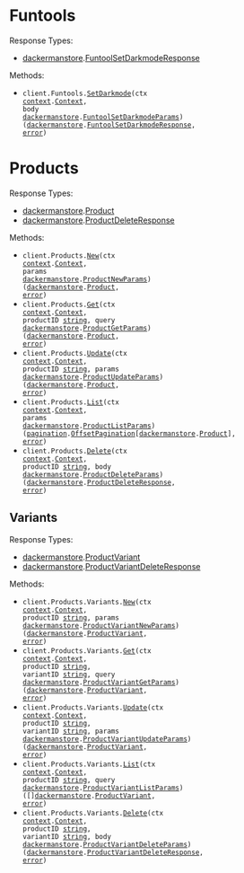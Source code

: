 # Funtools

Response Types:

- <a href="https://pkg.go.dev/github.com/dackerman/demostore-go">dackermanstore</a>.<a href="https://pkg.go.dev/github.com/dackerman/demostore-go#FuntoolSetDarkmodeResponse">FuntoolSetDarkmodeResponse</a>

Methods:

- <code title="put /funtools/set_darkmode_value">client.Funtools.<a href="https://pkg.go.dev/github.com/dackerman/demostore-go#FuntoolService.SetDarkmode">SetDarkmode</a>(ctx <a href="https://pkg.go.dev/context">context</a>.<a href="https://pkg.go.dev/context#Context">Context</a>, body <a href="https://pkg.go.dev/github.com/dackerman/demostore-go">dackermanstore</a>.<a href="https://pkg.go.dev/github.com/dackerman/demostore-go#FuntoolSetDarkmodeParams">FuntoolSetDarkmodeParams</a>) (<a href="https://pkg.go.dev/github.com/dackerman/demostore-go">dackermanstore</a>.<a href="https://pkg.go.dev/github.com/dackerman/demostore-go#FuntoolSetDarkmodeResponse">FuntoolSetDarkmodeResponse</a>, <a href="https://pkg.go.dev/builtin#error">error</a>)</code>

# Products

Response Types:

- <a href="https://pkg.go.dev/github.com/dackerman/demostore-go">dackermanstore</a>.<a href="https://pkg.go.dev/github.com/dackerman/demostore-go#Product">Product</a>
- <a href="https://pkg.go.dev/github.com/dackerman/demostore-go">dackermanstore</a>.<a href="https://pkg.go.dev/github.com/dackerman/demostore-go#ProductDeleteResponse">ProductDeleteResponse</a>

Methods:

- <code title="post /orgs/{org_id}/products">client.Products.<a href="https://pkg.go.dev/github.com/dackerman/demostore-go#ProductService.New">New</a>(ctx <a href="https://pkg.go.dev/context">context</a>.<a href="https://pkg.go.dev/context#Context">Context</a>, params <a href="https://pkg.go.dev/github.com/dackerman/demostore-go">dackermanstore</a>.<a href="https://pkg.go.dev/github.com/dackerman/demostore-go#ProductNewParams">ProductNewParams</a>) (<a href="https://pkg.go.dev/github.com/dackerman/demostore-go">dackermanstore</a>.<a href="https://pkg.go.dev/github.com/dackerman/demostore-go#Product">Product</a>, <a href="https://pkg.go.dev/builtin#error">error</a>)</code>
- <code title="get /orgs/{org_id}/products/{product_id}">client.Products.<a href="https://pkg.go.dev/github.com/dackerman/demostore-go#ProductService.Get">Get</a>(ctx <a href="https://pkg.go.dev/context">context</a>.<a href="https://pkg.go.dev/context#Context">Context</a>, productID <a href="https://pkg.go.dev/builtin#string">string</a>, query <a href="https://pkg.go.dev/github.com/dackerman/demostore-go">dackermanstore</a>.<a href="https://pkg.go.dev/github.com/dackerman/demostore-go#ProductGetParams">ProductGetParams</a>) (<a href="https://pkg.go.dev/github.com/dackerman/demostore-go">dackermanstore</a>.<a href="https://pkg.go.dev/github.com/dackerman/demostore-go#Product">Product</a>, <a href="https://pkg.go.dev/builtin#error">error</a>)</code>
- <code title="put /orgs/{org_id}/products/{product_id}">client.Products.<a href="https://pkg.go.dev/github.com/dackerman/demostore-go#ProductService.Update">Update</a>(ctx <a href="https://pkg.go.dev/context">context</a>.<a href="https://pkg.go.dev/context#Context">Context</a>, productID <a href="https://pkg.go.dev/builtin#string">string</a>, params <a href="https://pkg.go.dev/github.com/dackerman/demostore-go">dackermanstore</a>.<a href="https://pkg.go.dev/github.com/dackerman/demostore-go#ProductUpdateParams">ProductUpdateParams</a>) (<a href="https://pkg.go.dev/github.com/dackerman/demostore-go">dackermanstore</a>.<a href="https://pkg.go.dev/github.com/dackerman/demostore-go#Product">Product</a>, <a href="https://pkg.go.dev/builtin#error">error</a>)</code>
- <code title="get /orgs/{org_id}/products">client.Products.<a href="https://pkg.go.dev/github.com/dackerman/demostore-go#ProductService.List">List</a>(ctx <a href="https://pkg.go.dev/context">context</a>.<a href="https://pkg.go.dev/context#Context">Context</a>, params <a href="https://pkg.go.dev/github.com/dackerman/demostore-go">dackermanstore</a>.<a href="https://pkg.go.dev/github.com/dackerman/demostore-go#ProductListParams">ProductListParams</a>) (<a href="https://pkg.go.dev/github.com/dackerman/demostore-go/packages/pagination">pagination</a>.<a href="https://pkg.go.dev/github.com/dackerman/demostore-go/packages/pagination#OffsetPagination">OffsetPagination</a>[<a href="https://pkg.go.dev/github.com/dackerman/demostore-go">dackermanstore</a>.<a href="https://pkg.go.dev/github.com/dackerman/demostore-go#Product">Product</a>], <a href="https://pkg.go.dev/builtin#error">error</a>)</code>
- <code title="delete /orgs/{org_id}/products/{product_id}">client.Products.<a href="https://pkg.go.dev/github.com/dackerman/demostore-go#ProductService.Delete">Delete</a>(ctx <a href="https://pkg.go.dev/context">context</a>.<a href="https://pkg.go.dev/context#Context">Context</a>, productID <a href="https://pkg.go.dev/builtin#string">string</a>, body <a href="https://pkg.go.dev/github.com/dackerman/demostore-go">dackermanstore</a>.<a href="https://pkg.go.dev/github.com/dackerman/demostore-go#ProductDeleteParams">ProductDeleteParams</a>) (<a href="https://pkg.go.dev/github.com/dackerman/demostore-go">dackermanstore</a>.<a href="https://pkg.go.dev/github.com/dackerman/demostore-go#ProductDeleteResponse">ProductDeleteResponse</a>, <a href="https://pkg.go.dev/builtin#error">error</a>)</code>

## Variants

Response Types:

- <a href="https://pkg.go.dev/github.com/dackerman/demostore-go">dackermanstore</a>.<a href="https://pkg.go.dev/github.com/dackerman/demostore-go#ProductVariant">ProductVariant</a>
- <a href="https://pkg.go.dev/github.com/dackerman/demostore-go">dackermanstore</a>.<a href="https://pkg.go.dev/github.com/dackerman/demostore-go#ProductVariantDeleteResponse">ProductVariantDeleteResponse</a>

Methods:

- <code title="post /orgs/{org_id}/products/{product_id}/variants">client.Products.Variants.<a href="https://pkg.go.dev/github.com/dackerman/demostore-go#ProductVariantService.New">New</a>(ctx <a href="https://pkg.go.dev/context">context</a>.<a href="https://pkg.go.dev/context#Context">Context</a>, productID <a href="https://pkg.go.dev/builtin#string">string</a>, params <a href="https://pkg.go.dev/github.com/dackerman/demostore-go">dackermanstore</a>.<a href="https://pkg.go.dev/github.com/dackerman/demostore-go#ProductVariantNewParams">ProductVariantNewParams</a>) (<a href="https://pkg.go.dev/github.com/dackerman/demostore-go">dackermanstore</a>.<a href="https://pkg.go.dev/github.com/dackerman/demostore-go#ProductVariant">ProductVariant</a>, <a href="https://pkg.go.dev/builtin#error">error</a>)</code>
- <code title="get /orgs/{org_id}/products/{product_id}/variants/{variant_id}">client.Products.Variants.<a href="https://pkg.go.dev/github.com/dackerman/demostore-go#ProductVariantService.Get">Get</a>(ctx <a href="https://pkg.go.dev/context">context</a>.<a href="https://pkg.go.dev/context#Context">Context</a>, productID <a href="https://pkg.go.dev/builtin#string">string</a>, variantID <a href="https://pkg.go.dev/builtin#string">string</a>, query <a href="https://pkg.go.dev/github.com/dackerman/demostore-go">dackermanstore</a>.<a href="https://pkg.go.dev/github.com/dackerman/demostore-go#ProductVariantGetParams">ProductVariantGetParams</a>) (<a href="https://pkg.go.dev/github.com/dackerman/demostore-go">dackermanstore</a>.<a href="https://pkg.go.dev/github.com/dackerman/demostore-go#ProductVariant">ProductVariant</a>, <a href="https://pkg.go.dev/builtin#error">error</a>)</code>
- <code title="put /orgs/{org_id}/products/{product_id}/variants/{variant_id}">client.Products.Variants.<a href="https://pkg.go.dev/github.com/dackerman/demostore-go#ProductVariantService.Update">Update</a>(ctx <a href="https://pkg.go.dev/context">context</a>.<a href="https://pkg.go.dev/context#Context">Context</a>, productID <a href="https://pkg.go.dev/builtin#string">string</a>, variantID <a href="https://pkg.go.dev/builtin#string">string</a>, params <a href="https://pkg.go.dev/github.com/dackerman/demostore-go">dackermanstore</a>.<a href="https://pkg.go.dev/github.com/dackerman/demostore-go#ProductVariantUpdateParams">ProductVariantUpdateParams</a>) (<a href="https://pkg.go.dev/github.com/dackerman/demostore-go">dackermanstore</a>.<a href="https://pkg.go.dev/github.com/dackerman/demostore-go#ProductVariant">ProductVariant</a>, <a href="https://pkg.go.dev/builtin#error">error</a>)</code>
- <code title="get /orgs/{org_id}/products/{product_id}/variants">client.Products.Variants.<a href="https://pkg.go.dev/github.com/dackerman/demostore-go#ProductVariantService.List">List</a>(ctx <a href="https://pkg.go.dev/context">context</a>.<a href="https://pkg.go.dev/context#Context">Context</a>, productID <a href="https://pkg.go.dev/builtin#string">string</a>, query <a href="https://pkg.go.dev/github.com/dackerman/demostore-go">dackermanstore</a>.<a href="https://pkg.go.dev/github.com/dackerman/demostore-go#ProductVariantListParams">ProductVariantListParams</a>) ([]<a href="https://pkg.go.dev/github.com/dackerman/demostore-go">dackermanstore</a>.<a href="https://pkg.go.dev/github.com/dackerman/demostore-go#ProductVariant">ProductVariant</a>, <a href="https://pkg.go.dev/builtin#error">error</a>)</code>
- <code title="delete /orgs/{org_id}/products/{product_id}/variants/{variant_id}">client.Products.Variants.<a href="https://pkg.go.dev/github.com/dackerman/demostore-go#ProductVariantService.Delete">Delete</a>(ctx <a href="https://pkg.go.dev/context">context</a>.<a href="https://pkg.go.dev/context#Context">Context</a>, productID <a href="https://pkg.go.dev/builtin#string">string</a>, variantID <a href="https://pkg.go.dev/builtin#string">string</a>, body <a href="https://pkg.go.dev/github.com/dackerman/demostore-go">dackermanstore</a>.<a href="https://pkg.go.dev/github.com/dackerman/demostore-go#ProductVariantDeleteParams">ProductVariantDeleteParams</a>) (<a href="https://pkg.go.dev/github.com/dackerman/demostore-go">dackermanstore</a>.<a href="https://pkg.go.dev/github.com/dackerman/demostore-go#ProductVariantDeleteResponse">ProductVariantDeleteResponse</a>, <a href="https://pkg.go.dev/builtin#error">error</a>)</code>

